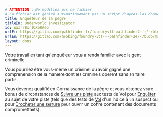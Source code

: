 ```yaml
---
# ATTENTION : Ne modifiez pas ce fichier
# Ce fichier est généré automatiquement par un script d'après les données du module Foundry VTT officiel et de sa traduction
title: Enquêteur de la pègre
titleEn: Underworld Investigator
id: pgIrr8xrlCXbRAeo
urlFr: https://gitlab.com/pathfinder-fr/foundryvtt-pathfinder2-fr/-/blob/master/data/feats/pgIrr8xrlCXbRAeo.htm
urlEn: https://gitlab.com/hooking/foundry-vtt---pathfinder-2e/-/blob/master/packs/data/feats.db/underworld-investigator.json
layout: dons
---
```

Votre travail en tant qu'enquêteur vous a rendu familier avec la gent criminelle.

Vous pourriez être vous-même un criminel ou avoir gagné une compréhension de la manière dont les criminels opèrent sans en faire partie.

Vous devenez qualifié en Connaissance de la pègre et vous obtenez votre bonus de circonstances de [Suivre une piste](../actions/suivre-une-piste.md) aux tests de Vol pour [Enquêter](../actions/enquêter.md) au sujet de votre piste (tels que des tests de [Vol](../actions/voler.md) d'un indice à un suspect ou pour [Crocheter une serrure](../actions/crocheter-une-serrure.md) pour ouvrir un coffre contenant des documents compromettants).
